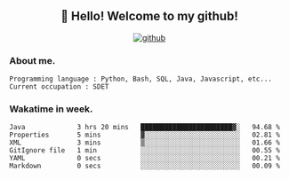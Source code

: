 <h2 align="center">👋 Hello! Welcome to my github! </h2>
<p align="center">
  <a href="https://github.com/usergwen"><img src="https://img.shields.io/badge/GitHub-24292e" alt="github"></a>
</p>

### About me.

```Plain Text
Programming language : Python, Bash, SQL, Java, Javascript, etc...
Current occupation : SDET
```
### Wakatime in week.

<!--START_SECTION:waka-->

```text
Java             3 hrs 20 mins   ███████████████████████▓░   94.68 %
Properties       5 mins          ▓░░░░░░░░░░░░░░░░░░░░░░░░   02.81 %
XML              3 mins          ▒░░░░░░░░░░░░░░░░░░░░░░░░   01.66 %
GitIgnore file   1 min           ░░░░░░░░░░░░░░░░░░░░░░░░░   00.55 %
YAML             0 secs          ░░░░░░░░░░░░░░░░░░░░░░░░░   00.21 %
Markdown         0 secs          ░░░░░░░░░░░░░░░░░░░░░░░░░   00.09 %
```

<!--END_SECTION:waka-->
